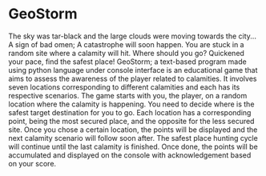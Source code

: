 # GeoStorm
The sky was tar-black and the large clouds were moving towards the city... A sign of bad omen;  A catastrophe  will  soon  happen. You  are stuck in a random site where a calamity will hit. Where should you go? Quickened your pace, find the safest place! GeoStorm; a text-based program made using python language under console interface is an educational game that aims to assess the awareness of the player related  to  calamities. It involves seven locations corresponding to different calamities and each has its respective scenarios. The game  starts  with  you,  the  player, on a random location where the calamity is happening. You need to decide where is the safest target destination for you to go. Each location has a corresponding point, being the most secured place, and the opposite for the less secured site. Once you chose a certain location, the  points will be displayed  and the next calamity scenario will follow soon after. The safest place hunting cycle will continue until the last calamity  is  finished. Once done, the points will be accumulated and displayed on the console with acknowledgement based on your score.

